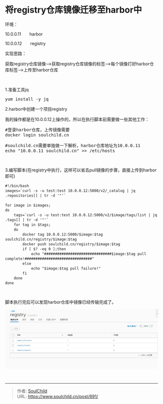# 将registry仓库镜像迁移至harbor中

<!--more-->
环境：

10.0.0.11       harbor

10.0.0.12       registry

实现思路：

获取registry仓库镜像--&gt;获取registry仓库镜像的标签--&gt;每个镜像打好harbor仓库标签--&gt;上传至harbor仓库

&nbsp;

1.准备工具jq
<pre>yum install -y jq</pre>
2.harbor中创建一个项目registry

我的操作都是在10.0.0.12上操作的，所以在执行脚本前需要做一些其他工作：
<pre>#登录harbor仓库，上传镜像需要
docker login soulchild.cn

#soulchild.cn需要单独做一下解析，harbor仓库地址为10.0.0.11
echo "10.0.0.11 soulchild.cn" &gt;&gt; /etc/hosts</pre>
&nbsp;

3.编写脚本(在registry中执行，这样可以省去pull镜像的步骤，直接上传到harbor即可)
<pre class="line-numbers" data-start="1"><code class="language-bash">#!/bin/bash
images=`curl -s -u test:test 10.0.0.12:5000/v2/_catalog | jq .repositories[] | tr -d '"'`

for image in $images;
do
    tags=`curl -s -u test:test 10.0.0.12:5000/v2/$image/tags/list | jq .tags[] | tr -d '"'`
    for tag in $tags;
    do
        docker tag 10.0.0.12:5000/$image:$tag soulchild.cn/registry/$image:$tag
        docker push soulchild.cn/registry/$image:$tag
        if [ $? -eq 0 ];then
            echo "###############################$image:$tag pull complete!###############################"
        else
            echo "$image:$tag pull failure!"
        fi
    done
done</code></pre>
&nbsp;

脚本执行完后可以发现harbor仓库中镜像已经传输完成了。

<img src="images/de6b5916d56bb5088582ea20e8e6a8ca.png" />

&nbsp;


---

> 作者: [SoulChild](https://www.soulchild.cn)  
> URL: https://www.soulchild.cn/post/691/  

